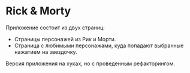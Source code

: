 # Rick & Morty

Приложение состоит из двух страниц:
- Страницы персонажей из Рик и Морти.
- Страница с любимыми персонажами, куда попадают выбранные нажатием на звездочку.

Версия приложения на хуках, но с проведенным рефакторингом.
